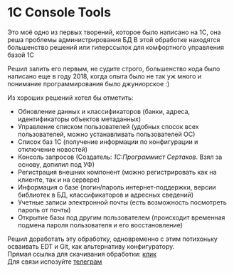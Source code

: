 # 1C Console Tools
Это моё одно из первых творений, которое было написано на 1С, она реша проблемы администрирования БД
В этой обработке находятся большенство решений или гиперссылок для комфортного управления базой 1С

Решил залить его первым, не судите строго, большенство кода было написано еще в году 2018, когда опыта было
не так уж много и понимание программирования было джуниорское :)

Из хороших решений хотел бы отметить:
- Обновление данных и классификаторов (банки, адреса, идентификаторы объектов метаданных)
- Управление списком пользователей (удобных спосок всех пользователей, можно устанавливать пользователей ОС)
- Список баз 1С (получение информации по конфигурации и отключение новостей)
- Консоль запросов (Создатель: *1С:Программист Сертаков*. Взял за основу, допилил под УФ)
- Регистрация внешних компонент (можно регистрировать как на клиенте, так и на сервере)
- Информация о базе (логин/пароль интернет-поддержки, версии библиотек в БД, классификаторов и адресных сведений)
- Учетные записи электронной почты (есть возможность посмотреть пароль от почты)
- Открытие базы под другим пользователем (происходит временная подмена пароля пользователя и его восстановление)

Решил доработать эту обработку, одновременно с этим потихоньку осваивать EDT и Git, как альтернативу конфигуратору.<br/>
Прямая ссылка для скачивания обработки: [клик](https://github.com/Heart-Machine/1C-Console-Tools/raw/main/%D0%9E%D0%B1%D1%80%D0%B0%D0%B1%D0%BE%D1%82%D0%BA%D0%B8/bin/%D0%9A%D0%BE%D0%BD%D1%81%D0%BE%D0%BB%D1%8C%D0%90%D0%B4%D0%BC%D0%B8%D0%BD%D0%B8%D1%81%D1%82%D1%80%D0%B8%D1%80%D0%BE%D0%B2%D0%B0%D0%BD%D0%B8%D1%8F.epf)<br/>
Для связи испозуйте [телеграм](https://t.me/heart_machine)